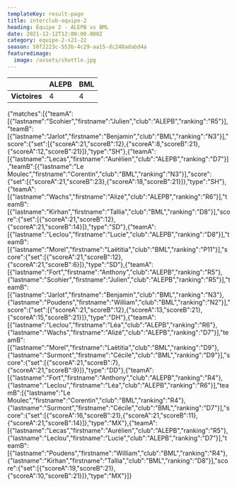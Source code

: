 ```yaml
---
templateKey: result-page
title: interclub-equipe-2
heading: Équipe 2 - ALEPB vs BML
date: 2021-12-12T12:00:00.000Z
category: equipe-2-s21-22
season: 58f2223c-553b-4c29-aa15-dc248adabd4a
featuredimage:
  image: /assets/shuttle.jpg
---
```

|               | ALEPB   | BML |
| ------------- | ----- | --- |
| **Victoires** | 4 | 4   |

<scoreboard>{"matches":[{"teamA":[{"lastname":"Scohier","firstname":"Julien","club":"ALEPB","ranking":"R5"}],"teamB":[{"lastname":"Jarlot","firstname":"Benjamin","club":"BML","ranking":"N3"}],"score":{"set":[{"scoreA":21,"scoreB":12},{"scoreA":8,"scoreB":21},{"scoreA":12,"scoreB":21}]},"type":"SH"},{"teamA":[{"lastname":"Lecas","firstname":"Aurélien","club":"ALEPB","ranking":"D7"}],"teamB":[{"lastname":"Le Moulec","firstname":"Corentin","club":"BML","ranking":"N3"}],"score":{"set":[{"scoreA":21,"scoreB":23},{"scoreA":18,"scoreB":21}]},"type":"SH"},{"teamA":[{"lastname":"Wachs","firstname":"Alizé","club":"ALEPB","ranking":"R6"}],"teamB":[{"lastname":"Kirhan","firstname":"Tallia","club":"BML","ranking":"D8"}],"score":{"set":[{"scoreA":21,"scoreB":12},{"scoreA":21,"scoreB":14}]},"type":"SD"},{"teamA":[{"lastname":"Leclou","firstname":"Lucie","club":"ALEPB","ranking":"D8"}],"teamB":[{"lastname":"Morel","firstname":"Laëtitia","club":"BML","ranking":"P11"}],"score":{"set":[{"scoreA":21,"scoreB":12},{"scoreA":21,"scoreB":6}]},"type":"SD"},{"teamA":[{"lastname":"Fort","firstname":"Anthony","club":"ALEPB","ranking":"R5"},{"lastname":"Scohier","firstname":"Julien","club":"ALEPB","ranking":"R5"}],"teamB":[{"lastname":"Jarlot","firstname":"Benjamin","club":"BML","ranking":"N3"},{"lastname":"Poudens","firstname":"William","club":"BML","ranking":"N2"}],"score":{"set":[{"scoreA":21,"scoreB":12},{"scoreA":13,"scoreB":21},{"scoreA":15,"scoreB":21}]},"type":"DH"},{"teamA":[{"lastname":"Leclou","firstname":"Léa","club":"ALEPB","ranking":"R6"},{"lastname":"Wachs","firstname":"Alizé","club":"ALEPB","ranking":"D7"}],"teamB":[{"lastname":"Morel","firstname":"Laëtitia","club":"BML","ranking":"D9"},{"lastname":"Surmont","firstname":"Cécile","club":"BML","ranking":"D9"}],"score":{"set":[{"scoreA":21,"scoreB":7},{"scoreA":21,"scoreB":9}]},"type":"DD"},{"teamA":[{"lastname":"Fort","firstname":"Anthony","club":"ALEPB","ranking":"R4"},{"lastname":"Leclou","firstname":"Léa","club":"ALEPB","ranking":"R6"}],"teamB":[{"lastname":"Le Moulec","firstname":"Corentin","club":"BML","ranking":"R4"},{"lastname":"Surmont","firstname":"Cécile","club":"BML","ranking":"D7"}],"score":{"set":[{"scoreA":16,"scoreB":21},{"scoreA":21,"scoreB":11},{"scoreA":21,"scoreB":14}]},"type":"MX"},{"teamA":[{"lastname":"Lecas","firstname":"Aurélien","club":"ALEPB","ranking":"R5"},{"lastname":"Leclou","firstname":"Lucie","club":"ALEPB","ranking":"D7"}],"teamB":[{"lastname":"Poudens","firstname":"William","club":"BML","ranking":"R4"},{"lastname":"Kirhan","firstname":"Tallia","club":"BML","ranking":"D8"}],"score":{"set":[{"scoreA":19,"scoreB":21},{"scoreA":10,"scoreB":21}]},"type":"MX"}]}</scoreboard>